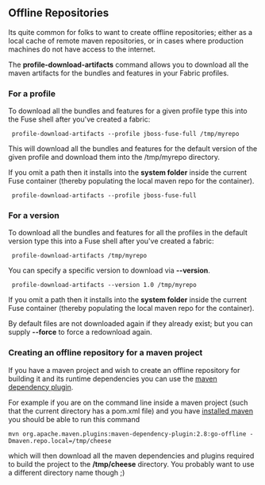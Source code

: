 ## Offline Repositories

Its quite common for folks to want to create offline repositories; either as a local cache of remote maven repositories, or in cases where production machines do not have access to the internet.

The **profile-download-artifacts** command allows you to download all the maven artifacts for the bundles and features in your Fabric profiles.

### For a profile

To download all the bundles and features for a given profile type this into the Fuse shell after you've created a fabric:

     profile-download-artifacts --profile jboss-fuse-full /tmp/myrepo

This will download all the bundles and features for the default version of the given profile and download them into the /tmp/myrepo directory.

If you omit a path then it installs into the **system folder** inside the current Fuse container (thereby populating the local maven repo for the container).

     profile-download-artifacts --profile jboss-fuse-full

### For a version

To download all the bundles and features for all the profiles in the default version type this into a Fuse shell after you've created a fabric:

     profile-download-artifacts /tmp/myrepo

You can specify a specific version to download via **--version**.

     profile-download-artifacts --version 1.0 /tmp/myrepo

If you omit a path then it installs into the **system folder** inside the current Fuse container (thereby populating the local maven repo for the container).


By default files are not downloaded again if they already exist; but you can supply **--force** to force a redownload again.

### Creating an offline repository for a maven project

If you have a maven project and wish to create an offline repository for building it and its runtime dependencies you can use the [maven dependency plugin](http://maven.apache.org/plugins/maven-dependency-plugin/go-offline-mojo.html).

For example if you are on the command line inside a maven project (such that the current directory has a pom.xml file) and you have [installed maven](http://maven.apache.org/download.cgi#Installation) you should be able to run this command

    mvn org.apache.maven.plugins:maven-dependency-plugin:2.8:go-offline -Dmaven.repo.local=/tmp/cheese

which will then download all the maven dependencies and plugins required to build the project to the **/tmp/cheese** directory. You probably want to use a different directory name though ;)